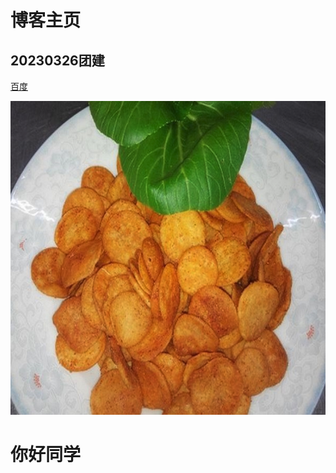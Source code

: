 # 博客主页


## 20230326团建

<a href="https://www.baidu.com" title="百度">百度</a>

![这是绿豆饼](/images/绿豆饼.png "绿豆饼")

# 你好同学

